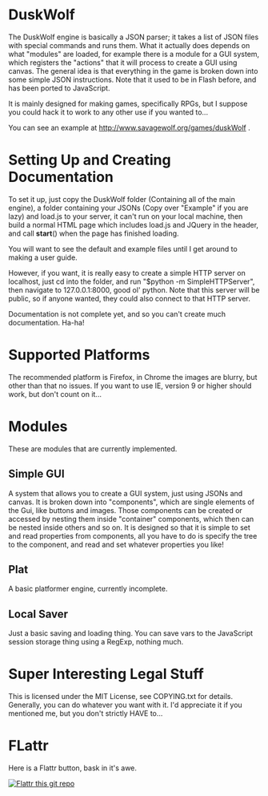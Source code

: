 # DuskWolf #
The DuskWolf engine is basically a JSON parser; it takes a list of JSON files with special commands and runs them. What it actually does depends on what "modules" are loaded, for example there is a module for a GUI system, which registers the "actions" that it will process to create a GUI using canvas. The general idea is that everything in the game is broken down into some simple JSON instructions. Note that it used to be in Flash before, and has been ported to JavaScript.

It is mainly designed for making games, specifically RPGs, but I suppose you could hack it to work to any other use if you wanted to...

You can see an example at http://www.savagewolf.org/games/duskWolf .

# Setting Up and Creating Documentation #
To set it up, just copy the DuskWolf folder (Containing all of the main engine), a folder containing your JSONs (Copy over "Example" if you are lazy) and load.js to your server, it can't run on your local machine, then build a normal HTML page which includes load.js and JQuery in the header, and call __start__() when the page has finished loading.

You will want to see the default and example files until I get around to making a user guide.

However, if you want, it is really easy to create a simple HTTP server on localhost, just cd into the folder, and run "$python -m SimpleHTTPServer", then navigate to 127.0.0.1:8000, good ol' python. Note that this server will be public, so if anyone wanted, they could also connect to that HTTP server.

Documentation is not complete yet, and so you can't create much documentation. Ha-ha!

# Supported Platforms #
The recommended platform is Firefox, in Chrome the images are blurry, but other than that no issues. If you want to use IE, version 9 or higher should work, but don't count on it...

# Modules #
These are modules that are currently implemented.

## Simple GUI ##
A system that allows you to create a GUI system, just using JSONs and canvas. It is broken down into "components", which are single elements of the Gui, like buttons and images. Those components can be created or accessed by nesting them inside "container" components, which then can be nested inside others and so on.
It is designed so that it is simple to set and read properties from components, all you have to do is specify the tree to the component, and read and set whatever properties you like!

## Plat ##
A basic platformer engine, currently incomplete.

## Local Saver ##
Just a basic saving and loading thing. You can save vars to the JavaScript session storage thing using a RegExp, nothing much.

# Super Interesting Legal Stuff #
This is licensed under the MIT License, see COPYING.txt for details.
Generally, you can do whatever you want with it. I'd appreciate it if you mentioned me, but you don't strictly HAVE to...

# FLattr #
Here is a Flattr button, bask in it's awe.

[![Flattr this git repo](http://api.flattr.com/button/flattr-badge-large.png)](https://flattr.com/submit/auto?user_id=SavageWolf&url=https://github.com/SavageWolf/DuskWolf&title=DuskWolf&language=en_GB&tags=github&category=software)
